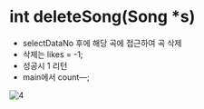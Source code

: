 int deleteSong(Song *s)
===============

- selectDataNo 후에 해당 곡에 접근하여 곡 삭제
- 삭제는 likes = -1;
- 성공시 1 리턴
- main에서 count—;

![4](https://user-images.githubusercontent.com/82192918/117550734-d7ed0480-b07c-11eb-9a80-1183256aa300.pnㅎ)
